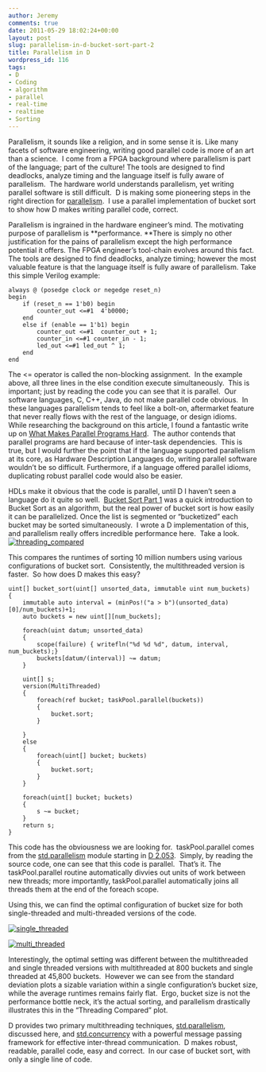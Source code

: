 ```yaml
---
author: Jeremy
comments: true
date: 2011-05-29 18:02:24+00:00
layout: post
slug: parallelism-in-d-bucket-sort-part-2
title: Parallelism in D
wordpress_id: 116
tags:
- D
- Coding
- algorithm
- parallel
- real-time
- realtime
- Sorting
---
```


Parallelism, it sounds like a religion, and in some sense it is. Like many facets of software engineering, writing good parallel code is more of an art than a science.  I come from a FPGA background where parallelism is part of the language; part of the culture! The tools are designed to find deadlocks, analyze timing and the language itself is fully aware of parallelism.  The hardware world understands parallelism, yet writing parallel software is still difficult.  D is making some pioneering steps in the right direction for [parallelism](http://www.digitalmars.com/d/2.0/phobos/std_parallelism.html).  I use a parallel implementation of bucket sort to show how D makes writing parallel code, correct.

<!-- more -->

Parallelism is ingrained in the hardware engineer’s mind. The motivating purpose of parallelism is **performance. **There is simply no other justification for the pains of parallelism except the high performance potential it offers. The FPGA engineer’s tool-chain evolves around this fact.  The tools are designed to find deadlocks, analyze timing; however the most valuable feature is that the language itself is fully aware of parallelism. Take this simple Verilog example:

    
    always @ (posedge clock or negedge reset_n)
    begin
        if (reset_n == 1'b0) begin
            counter_out <=#1  4'b0000;
        end
        else if (enable == 1'b1) begin
            counter_out <=#1  counter_out + 1;
            counter_in <=#1 counter_in - 1;
            led_out <=#1 led_out ^ 1;
        end
    end


The <= operator is called the non-blocking assignment.  In the example above, all three lines in the else condition execute simultaneously.  This is important; just by reading the code you can see that it is parallel.  Our software languages, C, C++, Java, do not make parallel code obvious.  In these languages parallelism tends to feel like a bolt-on, aftermarket feature that never really flows with the rest of the language, or design idioms.  While researching the background on this article, I found a fantastic write up on [What Makes Parallel Programs Hard](http://www.futurechips.org/tips-for-power-coders/parallel-programming.html).  The author contends that parallel programs are hard because of inter-task dependencies.  This is true, but I would further the point that if the language supported parallelism at its core, as Hardware Description Languages do, writing parallel software wouldn’t be so difficult. Furthermore, if a language offered parallel idioms, duplicating robust parallel code would also be easier.

HDLs make it obvious that the code is parallel, until D I haven’t seen a language do it quite so well.  [Bucket Sort Part 1](http://www.codestrokes.com/?p=101) was a quick introduction to Bucket Sort as an algorithm, but the real power of bucket sort is how easily it can be parallelized. Once the list is segmented or “bucketized” each bucket may be sorted simultaneously.  I wrote a D implementation of this, and parallelism really offers incredible performance here.  Take a look.[![threading_compared](http://www.codestrokes.com/wp-content/uploads/2011/05/threading_compared_thumb.png)](http://www.codestrokes.com/wp-content/uploads/2011/05/threading_compared.png)

This compares the runtimes of sorting 10 million numbers using various configurations of bucket sort.  Consistently, the multithreaded version is faster.  So how does D makes this easy?

    
    uint[] bucket_sort(uint[] unsorted_data, immutable uint num_buckets)
    {
        immutable auto interval = (minPos!("a > b")(unsorted_data)[0]/num_buckets)+1;
        auto buckets = new uint[][num_buckets];
    
        foreach(uint datum; unsorted_data)
        {
            scope(failure) { writefln("%d %d %d", datum, interval, num_buckets);}
            buckets[datum/(interval)] ~= datum;
        }
    
        uint[] s;
        version(MultiThreaded)
        {
            foreach(ref bucket; taskPool.parallel(buckets))
            {
                bucket.sort;
            }
    
        }
        else
        {
            foreach(uint[] bucket; buckets)
            {
                bucket.sort;
            }
        }
    
        foreach(uint[] bucket; buckets)
        {
            s ~= bucket;
        }
        return s;
    }


This code has the obviousness we are looking for.  taskPool.parallel comes from the [std.parallelism](http://www.digitalmars.com/d/2.0/phobos/std_parallelism.html) module starting in [D 2.053](http://www.digitalmars.com/d/download.html).  Simply, by reading the source code, one can see that this code is parallel.  That’s it. The taskPool.parallel routine automatically divvies out units of work between new threads; more importantly, taskPool.parallel automatically joins all threads them at the end of the foreach scope.

Using this, we can find the optimal configuration of bucket size for both single-threaded and multi-threaded versions of the code.

[![single_threaded](http://www.codestrokes.com/wp-content/uploads/2011/05/single_threaded_thumb.png)](http://www.codestrokes.com/wp-content/uploads/2011/05/single_threaded.png)

[![multi_threaded](http://www.codestrokes.com/wp-content/uploads/2011/05/multi_threaded_thumb.png)](http://www.codestrokes.com/wp-content/uploads/2011/05/multi_threaded.png)

Interestingly, the optimal setting was different between the multithreaded and single threaded versions with multithreaded at 800 buckets and single threaded at 45,800 buckets.  However we can see from the standard deviation plots a sizable variation within a single configuration’s bucket size, while the average runtimes remains fairly flat.  Ergo, bucket size is not the performance bottle neck, it’s the actual sorting, and parallelism drastically illustrates this in the “Threading Compared” plot.

D provides two primary multithreading techniques, [std.parallelism](http://www.digitalmars.com/d/2.0/phobos/std_parallelism.html), discussed here, and [std.concurrency](http://www.digitalmars.com/d/2.0/phobos/std_concurrency.html) with a powerful message passing framework for effective inter-thread communication.  D makes robust, readable, parallel code, easy and correct.  In our case of bucket sort, with only a single line of code.
